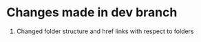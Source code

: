 <h1 class="code-line" data-line-start=0 data-line-end=1 ><a id="Changes_made_in_dev_branch_0"></a>Changes made in dev branch</h1>
<ol>
<li class="has-line-data" data-line-start="1" data-line-end="2">Changed folder structure and href links with respect to folders</li>
</ol>
